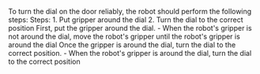 To turn the dial on the door reliably, the robot should perform the following steps:
    Steps:  1. Put gripper around the dial  2. Turn the dial to the correct position
    First, put the gripper around the dial.
    - When the robot's gripper is not around the dial, move the robot's gripper until the robot's gripper is around the dial
    Once the gripper is around the dial, turn the dial to the correct position.
    - When the robot's gripper is around the dial, turn the dial to the correct position